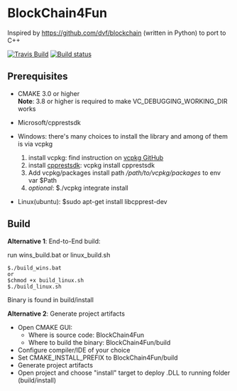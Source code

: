 # BlockChain4Fun
Inspired by https://github.com/dvf/blockchain (written in Python) to port to C++

[![Travis Build](https://travis-ci.org/chuongvhn/BlockChain4Fun.svg?branch=master)](https://travis-ci.org/chuongvhn/BlockChain4Fun)
[![Build status](https://ci.appveyor.com/api/projects/status/github/chuongvhn/BlockChain4Fun?svg=true)](https://ci.appveyor.com/project/chuongvhn/BlockChain4Fun/branch/master)



## Prerequisites 

* CMAKE 3.0 or higher  
**Note**: 3.8 or higher is required to make VC\_DEBUGGING\_WORKING_DIR works
* Microsoft/cpprestsdk  
 * Windows: there's many choices to install the library and among of them is via vcpkg
   1. install vcpkg: find instruction on [vcpkg GitHub](https://github.com/Microsoft/vcpkg)
   2. install [cpprestsdk](https://github.com/Microsoft/cpprestsdk): vcpkg install cpprestsdk
   3. Add vcpkg/packages install path _/path/to/vcpkg/packages_ to env var $Path
   4. _optional_: $./vcpkg integrate install   
   
 * Linux(ubuntu):  $sudo apt-get install libcpprest-dev 



## Build 

**Alternative 1**: End-to-End build:
 
 run wins_build.bat or linux_build.sh

```  
$./build_wins.bat  
or
$chmod +x build_linux.sh  
$./build_linux.sh
```   

 Binary is found in build/install
 
**Alternative 2**: Generate project artifacts

- Open CMAKE GUI:
	+ Where is source code: BlockChain4Fun
	+ Where to build the binary: BlockChain4Fun/build
- Configure compiler/IDE of your choice
- Set CMAKE_INSTALL_PREFIX to BlockChain4Fun/build
- Generate project artifacts
- Open project and choose "install" target to deploy .DLL to running folder (build/install)
 
